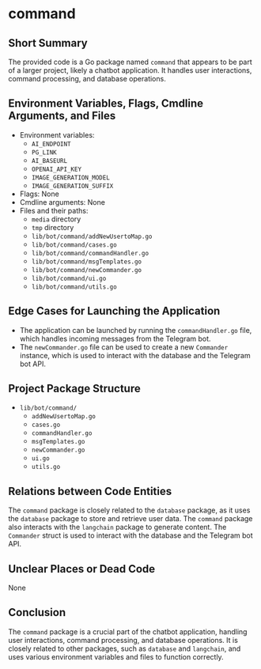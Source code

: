 # command
## Short Summary
The provided code is a Go package named `command` that appears to be part of a larger project, likely a chatbot application. It handles user interactions, command processing, and database operations.

## Environment Variables, Flags, Cmdline Arguments, and Files
* Environment variables:
	+ `AI_ENDPOINT`
	+ `PG_LINK`
	+ `AI_BASEURL`
	+ `OPENAI_API_KEY`
	+ `IMAGE_GENERATION_MODEL`
	+ `IMAGE_GENERATION_SUFFIX`
* Flags: None
* Cmdline arguments: None
* Files and their paths:
	+ `media` directory
	+ `tmp` directory
	+ `lib/bot/command/addNewUsertoMap.go`
	+ `lib/bot/command/cases.go`
	+ `lib/bot/command/commandHandler.go`
	+ `lib/bot/command/msgTemplates.go`
	+ `lib/bot/command/newCommander.go`
	+ `lib/bot/command/ui.go`
	+ `lib/bot/command/utils.go`

## Edge Cases for Launching the Application
* The application can be launched by running the `commandHandler.go` file, which handles incoming messages from the Telegram bot.
* The `newCommander.go` file can be used to create a new `Commander` instance, which is used to interact with the database and the Telegram bot API.

## Project Package Structure
* `lib/bot/command/`
	+ `addNewUsertoMap.go`
	+ `cases.go`
	+ `commandHandler.go`
	+ `msgTemplates.go`
	+ `newCommander.go`
	+ `ui.go`
	+ `utils.go`

## Relations between Code Entities
The `command` package is closely related to the `database` package, as it uses the `database` package to store and retrieve user data. The `command` package also interacts with the `langchain` package to generate content. The `Commander` struct is used to interact with the database and the Telegram bot API.

## Unclear Places or Dead Code
None

## Conclusion
The `command` package is a crucial part of the chatbot application, handling user interactions, command processing, and database operations. It is closely related to other packages, such as `database` and `langchain`, and uses various environment variables and files to function correctly.

